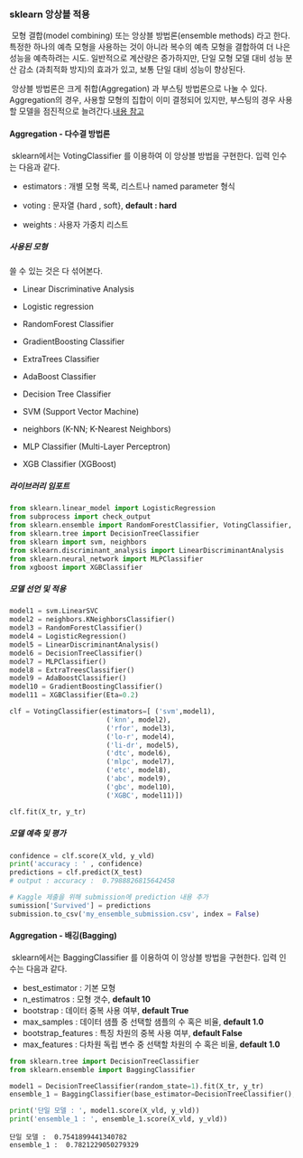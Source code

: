 ### sklearn 앙상블 적용 

​	모형 결합(model combining) 또는 앙상블 방법론(ensemble methods) 라고 한다. 특정한 하나의 예측 모형을 사용하는 것이 아니라 복수의 예측 모형을 결합하여 더 나은 성능을 예측하려는 시도. 일반적으로 계산량은 증가하지만, 단일 모형 모델 대비 성능 분산 감소 (과최적화 방지)의 효과가 있고, 보통 단일 대비 성능이 향상된다.

​	앙상블 방법론은 크게 취합(Aggregation) 과 부스팅 방법론으로 나눌 수 있다. Aggregation의 경우, 사용할 모형의 집합이 이미 결정되어 있지만, 부스팅의 경우 사용할 모델을 점진적으로 늘려간다.[내용 참고](https://datascienceschool.net/view-notebook/766fe73c5c46424ca65329a9557d0918/)



#### Aggregation - 다수결 방법론

​	sklearn에서는 VotingClassifier 를 이용하여 이 앙상블 방법을 구현한다. 입력 인수는 다음과 같다.

- estimators : 개별 모형 목록, 리스트나 named parameter 형식

- voting : 문자열 {hard , soft},  **default : hard**

- weights : 사용자 가중치 리스트

  

##### 사용된 모형

쓸 수 있는 것은 다 섞어본다.

- Linear Discriminative Analysis

- Logistic regression

- RandomForest Classifier

- GradientBoosting Classifier

- ExtraTrees Classifier

- AdaBoost Classifier

- Decision Tree Classifier

- SVM (Support Vector Machine)

- neighbors (K-NN; K-Nearest Neighbors)

- MLP Classifier (Multi-Layer Perceptron)

- XGB Classifier (XGBoost)

  

##### 라이브러리 임포트

```python
from sklearn.linear_model import LogisticRegression
from subprocess import check_output
from sklearn.ensemble import RandomForestClassifier, VotingClassifier, GradientBoostingClassifier, ExtraTreesClassifier, AdaBoostClassifier
from sklearn.tree import DecisionTreeClassifier
from sklearn import svm, neighbors
from sklearn.discriminant_analysis import LinearDiscriminantAnalysis
from sklearn.neural_network import MLPClassifier
from xgboost import XGBClassifier
```

##### 모델 선언 및 적용

```python
model1 = svm.LinearSVC
model2 = neighbors.KNeighborsClassifier()
model3 = RandomForestClassifier()
model4 = LogisticRegression()
model5 = LinearDiscriminantAnalysis()
model6 = DecisionTreeClassifier()
model7 = MLPClassifier()
model8 = ExtraTreesClassifier()
model9 = AdaBoostClassifier()
model10 = GradientBoostingClassifier()
model11 = XGBClassifier(Eta=0.2)

clf = VotingClassifier(estimators=[ ('svm',model1),
                        ('knn', model2),
                        ('rfor', model3),
                        ('lo-r', model4),
                        ('li-dr', model5),
                        ('dtc', model6),
                        ('mlpc', model7),
                        ('etc', model8),
                        ('abc', model9),
                        ('gbc', model10),
                        ('XGBC', model11)])

clf.fit(X_tr, y_tr)
```

##### 모델 예측 및 평가

```python
confidence = clf.score(X_vld, y_vld)
print('accuracy : ' , confidence)
predictions = clf.predict(X_test)
# output : accuracy :  0.7988826815642458

# Kaggle 제출을 위해 submission에 prediction 내용 추가
sumission['Survived'] = predictions
submission.to_csv('my_ensemble_submission.csv', index = False)
```



#### Aggregation - 배깅(Bagging)

​	sklearn에서는 BaggingClassifier 를 이용하여 이 앙상블 방법을 구현한다. 입력 인수는 다음과 같다.

- best_estimator : 기본 모형
- n_estimatros : 모형 갯수, **default 10**
- bootstrap : 데이터 중복 사용 여부, **default True**
- max_samples : 데이터 샘플 중 선택할 샘플의 수 혹은 비율, **default 1.0**
- bootstrap_features : 특징 차원의 중복 사용 여부, **default False**
- max_features : 다차원 독립 변수 중 선택할 차원의 수 혹은 비율, **default 1.0**

```python
from sklearn.tree import DecisionTreeClassifier
from sklearn.ensemble import BaggingClassifier

model1 = DecisionTreeClassifier(random_state=1).fit(X_tr, y_tr)
ensemble_1 = BaggingClassifier(base_estimator=DecisionTreeClassifier(),).fit(X_tr, y_tr)

print('단일 모델 : ', model1.score(X_vld, y_vld))
print('ensemble_1 : ', ensemble_1.score(X_vld, y_vld))
```

```shell
단일 모델 :  0.7541899441340782
ensemble_1 :  0.7821229050279329
```

